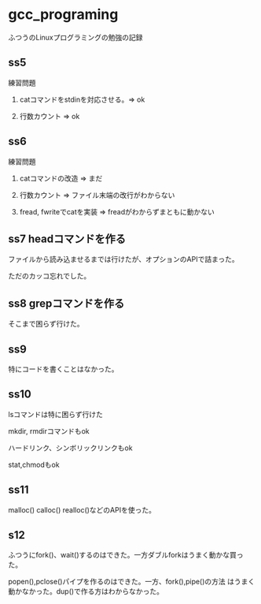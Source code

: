 # gcc_programing
ふつうのLinuxプログラミングの勉強の記録

## ss5

練習問題

1) catコマンドをstdinを対応させる。=> ok


2) 行数カウント                    => ok

## ss6

練習問題

1) catコマンドの改造 => まだ


2) 行数カウント => ファイル末端の改行がわからない


3) fread, fwriteでcatを実装 => freadがわからずまともに動かない

## ss7 headコマンドを作る

ファイルから読み込ませるまでは行けたが、オプションのAPIで詰まった。

ただのカッコ忘れでした。

## ss8 grepコマンドを作る

そこまで困らず行けた。

## ss9

特にコードを書くことはなかった。

## ss10

lsコマンドは特に困らず行けた

mkdir, rmdirコマンドもok

ハードリンク、シンボリックリンクもok

stat,chmodもok

## ss11

malloc() calloc() realloc()などのAPIを使った。

## s12

ふつうにfork()、wait()するのはできた。一方ダブルforkはうまく動かな買った。


popen(),pclose()パイプを作るのはできた。一方、fork(),pipe()の方法
はうまく動かなかった。dup()で作る方はわからなかった。 


